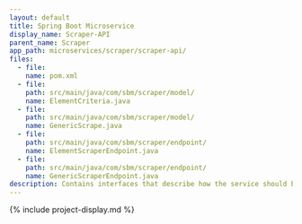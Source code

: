 ```yaml
---
layout: default
title: Spring Boot Microservice
display_name: Scraper-API
parent_name: Scraper
app_path: microservices/scraper/scraper-api/
files:
  - file:
    name: pom.xml
  - file:
    path: src/main/java/com/sbm/scraper/model/
    name: ElementCriteria.java
  - file:
    path: src/main/java/com/sbm/scraper/model/
    name: GenericScrape.java
  - file:
    path: src/main/java/com/sbm/scraper/endpoint/
    name: ElementScraperEndpoint.java
  - file:
    path: src/main/java/com/sbm/scraper/endpoint/
    name: GenericScraperEndpoint.java
description: Contains interfaces that describe how the service should behave.
---
```

{% include project-display.md %}